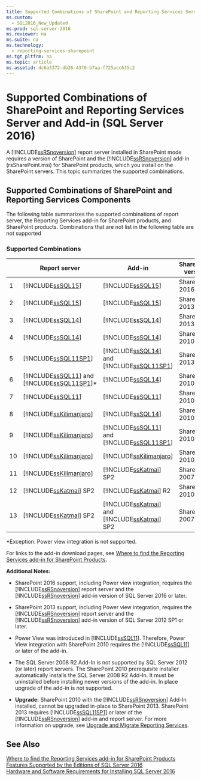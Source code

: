 ```yaml
---
title: Supported Combinations of SharePoint and Reporting Services Server and Add-in (SQL Server 2016)
ms.custom: 
  - SQL2016_New_Updated
ms.prod: sql-server-2016
ms.reviewer: na
ms.suite: na
ms.technology: 
  - reporting-services-sharepoint
ms.tgt_pltfrm: na
ms.topic: article
ms.assetid: dc6a3372-db26-43f0-b7aa-f725acc635c2
---
```

# Supported Combinations of SharePoint and Reporting Services Server and Add-in (SQL Server 2016)
  A [!INCLUDE[ssRSnoversion](../../Topics/TopicNameContainA/includes/ssRSnoversion_md.md)] report server installed in SharePoint mode requires a version of SharePoint and the [!INCLUDE[ssRSnoversion](../../Topics/TopicNameContainA/includes/ssRSnoversion_md.md)] add-in (rsSharePoint.msi) for SharePoint products, which you install on the SharePoint servers.  This topic summarizes the supported combinations.  
  
## Supported Combinations of SharePoint and Reporting Services Components  
 The following table summarizes the supported combinations of report server, the Reporting Services add-in for SharePoint products, and SharePoint products. Combinations that are not list in the following table are not supported  
  
### Supported Combinations  
  
||Report server|Add-in|SharePoint version|  
|-|-------------------|-------------|------------------------|  
|1|[!INCLUDE[ssSQL15](../../Topics/TopicNameContainA/includes/ssSQL15_md.md)]|[!INCLUDE[ssSQL15](../../Topics/TopicNameContainA/includes/ssSQL15_md.md)]|SharePoint 2016|  
|2|[!INCLUDE[ssSQL15](../../Topics/TopicNameContainA/includes/ssSQL15_md.md)]|[!INCLUDE[ssSQL15](../../Topics/TopicNameContainA/includes/ssSQL15_md.md)]|SharePoint 2013|  
|3|[!INCLUDE[ssSQL14](../../Topics/TopicNameContainA/includes/ssSQL14_md.md)]|[!INCLUDE[ssSQL14](../../Topics/TopicNameContainA/includes/ssSQL14_md.md)]|SharePoint 2013|  
|4|[!INCLUDE[ssSQL14](../../Topics/TopicNameContainA/includes/ssSQL14_md.md)]|[!INCLUDE[ssSQL14](../../Topics/TopicNameContainA/includes/ssSQL14_md.md)]|SharePoint 2010|  
|5|[!INCLUDE[ssSQL11SP1](../../Topics/TopicNameNotContainA/includes/ssSQL11SP1_md.md)]|[!INCLUDE[ssSQL14](../../Topics/TopicNameContainA/includes/ssSQL14_md.md)] and [!INCLUDE[ssSQL11SP1](../../Topics/TopicNameNotContainA/includes/ssSQL11SP1_md.md)]|SharePoint 2013|  
|6|[!INCLUDE[ssSQL11](../../Topics/TopicNameContainA/includes/ssSQL11_md.md)] and [!INCLUDE[ssSQL11SP1](../../Topics/TopicNameNotContainA/includes/ssSQL11SP1_md.md)]*|[!INCLUDE[ssSQL14](../../Topics/TopicNameContainA/includes/ssSQL14_md.md)]|SharePoint 2010|  
|7|[!INCLUDE[ssSQL11](../../Topics/TopicNameContainA/includes/ssSQL11_md.md)]|[!INCLUDE[ssSQL11](../../Topics/TopicNameContainA/includes/ssSQL11_md.md)]|SharePoint 2010|  
|8|[!INCLUDE[ssKilimanjaro](../../Topics/TopicNameContainA/includes/ssKilimanjaro_md.md)]|[!INCLUDE[ssSQL14](../../Topics/TopicNameContainA/includes/ssSQL14_md.md)]|SharePoint 2010|  
|9|[!INCLUDE[ssKilimanjaro](../../Topics/TopicNameContainA/includes/ssKilimanjaro_md.md)]|[!INCLUDE[ssSQL11](../../Topics/TopicNameContainA/includes/ssSQL11_md.md)] and [!INCLUDE[ssSQL11SP1](../../Topics/TopicNameNotContainA/includes/ssSQL11SP1_md.md)]|SharePoint 2010|  
|10|[!INCLUDE[ssKilimanjaro](../../Topics/TopicNameContainA/includes/ssKilimanjaro_md.md)]|[!INCLUDE[ssKilimanjaro](../../Topics/TopicNameContainA/includes/ssKilimanjaro_md.md)]|SharePoint 2010|  
|11|[!INCLUDE[ssKilimanjaro](../../Topics/TopicNameContainA/includes/ssKilimanjaro_md.md)]|[!INCLUDE[ssKatmai](../../Topics/TopicNameContainA/includes/ssKatmai_md.md)] SP2|SharePoint 2007|  
|12|[!INCLUDE[ssKatmai](../../Topics/TopicNameContainA/includes/ssKatmai_md.md)] SP2|[!INCLUDE[ssKatmai](../../Topics/TopicNameContainA/includes/ssKatmai_md.md)] R2|SharePoint 2010|  
|13|[!INCLUDE[ssKatmai](../../Topics/TopicNameContainA/includes/ssKatmai_md.md)] SP2|[!INCLUDE[ssKatmai](../../Topics/TopicNameContainA/includes/ssKatmai_md.md)] and [!INCLUDE[ssKatmai](../../Topics/TopicNameContainA/includes/ssKatmai_md.md)] SP2|SharePoint 2007|  
  
 *Exception: Power view integration is not supported.  
  
 For links to the add-in download pages, see [Where to find the Reporting Services add-in for SharePoint Products](../../Topics/TopicNameNotContainA/Where-to-find-the-Reporting-Services-add-in-for-SharePoint-Products.md).  
  
 **Additional Notes:**  
  
-   SharePoint 2016 support, including Power view integration, requires the [!INCLUDE[ssRSnoversion](../../Topics/TopicNameContainA/includes/ssRSnoversion_md.md)] report server and the [!INCLUDE[ssRSnoversion](../../Topics/TopicNameContainA/includes/ssRSnoversion_md.md)] add-in version of SQL Server 2016 or later.  

-   SharePoint 2013 support, including Power view integration, requires the [!INCLUDE[ssRSnoversion](../../Topics/TopicNameContainA/includes/ssRSnoversion_md.md)] report server and the [!INCLUDE[ssRSnoversion](../../Topics/TopicNameContainA/includes/ssRSnoversion_md.md)] add-in version of SQL Server 2012 SP1 or later.  
  
-   Power View was introduced in [!INCLUDE[ssSQL11](../../Topics/TopicNameContainA/includes/ssSQL11_md.md)]. Therefore, Power View integration with SharePoint 2010 requires the [!INCLUDE[ssSQL11](../../Topics/TopicNameContainA/includes/ssSQL11_md.md)] or later of the add-in.  
  
-   The SQL Server 2008 R2 Add-In is not supported by SQL Server 2012 (or later) report servers. The SharePoint 2010 prerequisite installer automatically installs the SQL Server 2008 R2 Add-In. It must be uninstalled before installing newer versions of the add-in. In place upgrade of the add-in is not supported.  
  
-   **Upgrade:** SharePoint 2010 with the [!INCLUDE[ssRSnoversion](../../Topics/TopicNameContainA/includes/ssRSnoversion_md.md)] Add-In installed, cannot be upgraded in-place to SharePoint 2013. SharePoint 2013 requires [!INCLUDE[ssSQL11SP1](../../Topics/TopicNameNotContainA/includes/ssSQL11SP1_md.md)] or later of the [!INCLUDE[ssRSnoversion](../../Topics/TopicNameContainA/includes/ssRSnoversion_md.md)] add-in and report server. For more information on upgrade, see [Upgrade and Migrate Reporting Services](../../Topics/TopicNameNotContainA/Upgrade-and-Migrate-Reporting-Services.md).  
  
## See Also  
 [Where to find the Reporting Services add-in for SharePoint Products](../../Topics/TopicNameNotContainA/Where-to-find-the-Reporting-Services-add-in-for-SharePoint-Products.md)   
 [Features Supported by the Editions of SQL Server 2016](../../Topics/TopicNameNotContainA/Features-Supported-by-the-Editions-of-SQL-Server-2016.md)   
 [Hardware and Software Requirements for Installing SQL Server 2016](../../Topics/TopicNameNotContainA/Hardware-and-Software-Requirements-for-Installing-SQL-Server-2016.md)  
  
  